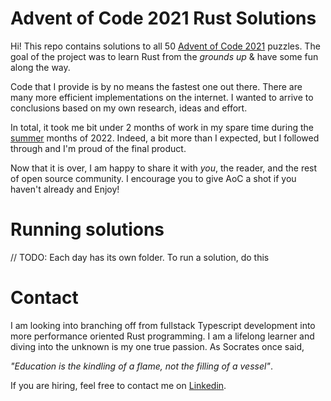# Advent of Code 2021 Rust Solutions 

Hi! This repo contains solutions to all 50 [Advent of Code 2021](https://adventofcode.com/2021) puzzles.
The goal of the project was to learn Rust from the *grounds up* & have some fun along the way.

Code that I provide is by no means the fastest one out there. There are many more efficient implementations on the internet.
I wanted to arrive to conclusions based on my own research, ideas and effort.

In total, it took me bit under 2 months of work in my spare time during the [summer](https://en.wikipedia.org/wiki/Christmas_in_July) months of 2022.
Indeed, a bit more than I expected, but I followed through and I'm proud of the final product.

Now that it is over, I am happy to share it with *you*, the reader, and the rest of open source community. 
I encourage you to give AoC a shot if you haven't already and Enjoy!

# Running solutions

// TODO: Each day has its own folder. To run a solution, do this

# Contact

I am looking into branching off from fullstack Typescript development into more performance oriented Rust programming. 
I am a lifelong learner and diving into the unknown is my one true passion. As Socrates once said,

*"Education is the kindling of a flame, not the filling of a vessel"*.

If you are hiring, feel free to contact me on [Linkedin](https://www.linkedin.com/in/jan-male%C5%A1-49013616a/).
